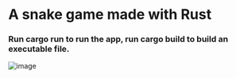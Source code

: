 <h1>A snake game made with Rust</h1>


<h3>Run cargo run to run the app, run cargo build to build an executable file.</h3>

![image](https://github.com/bleak14midwinter/snake-game-using-rust-lang/assets/161506798/e771850f-0cb7-48dd-8fc1-b55d4818f27f)
